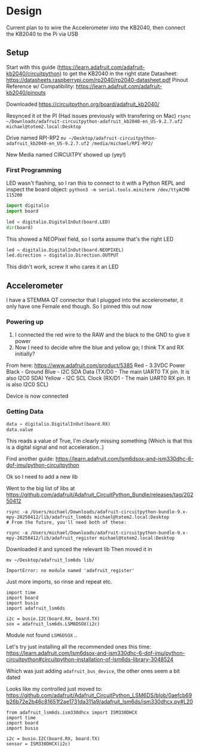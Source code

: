 # Design

Current plan to to wire the Accelerometer into the KB2040, then connect the KB2040 to the Pi via USB

## Setup

Start with this guide (https://learn.adafruit.com/adafruit-kb2040/circuitpython) to get the KB2040 in the right state 
Datasheet: https://datasheets.raspberrypi.com/rp2040/rp2040-datasheet.pdf
Pinout Reference w/ Compatibility: https://learn.adafruit.com/adafruit-kb2040/pinouts

Downloaded https://circuitpython.org/board/adafruit_kb2040/

Resynced it ot the PI (Had issues previously with transfering on Mac)
`rsync ~/Downloads/adafruit-circuitpython-adafruit_kb2040-en_US-9.2.7.uf2 michael@totem2.local:Desktop`

Drive named RPI-RP2
`mv ~/Desktop/adafruit-circuitpython-adafruit_kb2040-en_US-9.2.7.uf2 /media/michael/RPI-RP2/`

New Media named CIRCUITPY showed up (yey!)

### First Programming
LED wasn't flashing, so I ran this to connect to it with a Python REPL and inspect the board object:
`python3 -m serial.tools.miniterm /dev/ttyACM0 115200`
```python
import digitalio
import board

led = digitalio.DigitalInOut(board.LED)
dir(board)
```

This showed a NEOPixel field, so I sorta assume that's the right LED

```python
led = digitalio.DigitalInOut(board.NEOPIXEL)
led.direction = digitalio.Direction.OUTPUT
```

This didn't work, screw it who cares it an LED

## Accelerometer
I have a STEMMA QT connector that I plugged into the accelerometer, it only have one Female end though.  So I pinned this out now

### Powering up
1. I connected the red wire to the RAW and the black to the GND to give it power
2. Now I need to decide whre the blue and yellow go; I think TX and RX initially?

From here: https://www.adafruit.com/product/5385
Red - 3.3VDC Power
Black - Ground
Blue - I2C SDA Data (TX/D0 - The main UART0 TX pin. It is also I2C0 SDA)
Yellow - I2C SCL Clock (RX/D1 - The main UART0 RX pin. It is also I2C0 SCL)

Device is now connected

### Getting Data
```python
data = digitalio.DigitalInOut(board.RX)
data.value
```

This reads a value of True, I'm clearly missing something (Which is that this is a digital signal and not acceleration..)

Find another guide: https://learn.adafruit.com/lsm6dsox-and-ism330dhc-6-dof-imu/python-circuitpython

Ok so I need to add a new lib

Went to the big list of libs at https://github.com/adafruit/Adafruit_CircuitPython_Bundle/releases/tag/20250412

```
rsync -a /Users/michael/Downloads/adafruit-circuitpython-bundle-9.x-mpy-20250412/lib/adafruit_lsm6ds michael@totem2.local:Desktop
# From the future, you'll need both of these:

rsync -a /Users/michael/Downloads/adafruit-circuitpython-bundle-9.x-mpy-20250412/lib/adafruit_register michael@totem2.local:Desktop
```


Downloaded it and synced the relevant lib
Then moved it in
```
mv ~/Desktop/adafruit_lsm6ds lib/
```

```
ImportError: no module named 'adafruit_register'
```

Just more imports, so rinse and repeat etc.

```
import time
import board
import busio
import adafruit_lsm6ds

i2c = busio.I2C(board.RX, board.TX)
sox = adafruit_lsm6ds.LSM6DSOX(i2c)
```

Module not found `LSM6DSOX` ..

Let's try just installing all the recommended ones this time:
https://learn.adafruit.com/lsm6dsox-and-ism330dhc-6-dof-imu/python-circuitpython#circuitpython-installation-of-lsm6ds-library-3048524

Which was just adding `adafruit_bus_device`, the other ones seem a bit dated

Looks like my controlled just moved to:
https://github.com/adafruit/Adafruit_CircuitPython_LSM6DS/blob/0aefcb69b26b72e2b46c81651f2ae1731da311a9/adafruit_lsm6ds/ism330dhcx.py#L20

```
from adafruit_lsm6ds.ism330dhcx import ISM330DHCX
import time
import board
import busio

i2c = busio.I2C(board.RX, board.TX)
sensor = ISM330DHCX(i2c)
```